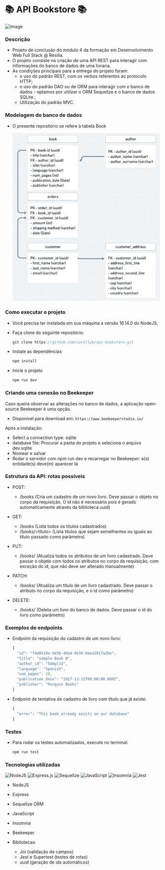 # 📚 API Bookstore 📚

  ![Image](./public/images/library.jpg)
### Descrição

 - Projeto de conclusão do módulo 4 da formação em Desenvolvimento Web Full Stack @ Resilia. 
 - O projeto consiste na criação de uma API REST para interagir com informações do banco de dados de uma livraria. 
 - As condições principais para a entrega do projeto foram: 
   - o uso do padrão REST, com os verbos referentes ao protocolo HTTP; 
   - o uso do padrão DAO ou de ORM para interagir com o banco de dados - optamos por utilizar o ORM Sequelize e o banco de dados SQLite.;
   - Utilização do padrão MVC. 

### Modelagem do banco de dados

- O presente repositório se refere à tabela Book
  
  ![Image](./public/images/db-base.JPG)

### Como executar o projeto
- Você precisa ter instalada em sua máquina a versão 16.14.0 do NodeJS;
- Faça clone do seguinte repositório:
 
    ```js
    git clone https://github.com/carollyb/api-bookstore.git
-  Instale as dependências
     ```js
     npm install
- Inicie o projeto
   ```js
   npm run dev
### Criando uma conexão no Beekeeper

  Caso queira observar as alterações no banco de dados, a aplicação open-source Beekeeper é uma opção.
  - Disponível para download em: `https://www.beekeeperstudio.io/`
  
  Após a instalação:
- Select a connection type: sqlite
- database file: Procurar a pasta do projeto e seleciona o arquivo dev.sqlite
- Nomear e salvar
- Rodar o servidor com npm run dev e recarregar no Beekeeper: a(s) entidade(s) deve(m) aparecer lá

### Estrutura da API: rotas possíveis

- POST: 
  - /books (Cria um cadastro de um novo livro. Deve passar o objeto no corpo da requisição. O id não é necessário pois é gerado automaticamente através da biblioteca uuid)
  
- GET: 
  - /books (Lista todos os títulos cadastrados)
  - /books/<título> (Lista títulos que sejam semelhantes ou iguais ao título passado como parâmetro)

- PUT:
  - /books/<id> (Atualiza todos os atributos de um livro cadastrado. Deve passar o objeto com todos os atributos no corpo da requisição, com exceção do id, que não deve ser alterado manualmente)

- PATCH: 
  - /books/<id> (Atualiza um título de um livro cadastrado. Deve passar o atributo no corpo da requisição, e o id como parâmetro)

- DELETE:
  - /books/<id> (Deleta um livro do banco de dados. Deve passar o id do livro como parâmetro)

### Exemplos de endpoints
- Endpoint da requisição do cadastro de um novo livro:
  ```js
  {
	"id": "f4d8510a-9e5b-40a4-9e38-8aea2917a2be",
	"title": "sample Book 8",
	"author_id": "54mpl33",
	"language": "Spanish",
	"num_pages": 20,
	"publication_date": "1927-12-12T00:00:00.000Z",
	"publisher": "Penguin Books"
  }
- Endpoint de tentativa de cadastro de livro com título que já existe:
  ```js
  {
	"error": "This book already exists on our database"
  }
### Testes
- Para rodar os testes automatizados, execute no terminal:

  ```js
  npm run test
### Tecnologias utilizadas

![NodeJS](https://img.shields.io/badge/node.js-6DA55F?style=for-the-badge&logo=node.js&logoColor=white)
![Express.js](https://img.shields.io/badge/express.js-%23404d59.svg?style=for-the-badge&logo=express&logoColor=%2361DAFB)
![Sequelize](https://img.shields.io/badge/Sequelize-52B0E7?style=for-the-badge&logo=Sequelize&logoColor=white)
![JavaScript](https://img.shields.io/badge/javascript-%23323330.svg?style=for-the-badge&logo=javascript&logoColor=%23F7DF1E)
![Insomnia](https://img.shields.io/badge/Insomnia-black?style=for-the-badge&logo=insomnia&logoColor=5849BE)
![Jest](https://img.shields.io/badge/-jest-%23C21325?style=for-the-badge&logo=jest&logoColor=white)

- NodeJS
- Express
- Sequelize ORM
- JavaScript
- Insomnia
- Beekeeper

- Bibliotecas: 
  - Joi (validação de campos)
  - Jest e Supertest (testes de rotas)
  - uuid (geração de ids automáticos)

